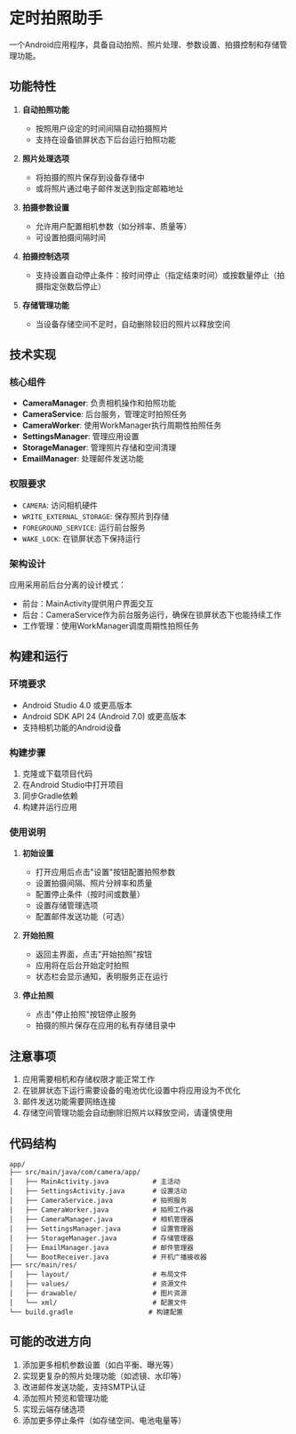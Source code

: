 # 定时拍照助手

一个Android应用程序，具备自动拍照、照片处理、参数设置、拍摄控制和存储管理功能。

## 功能特性

1. **自动拍照功能**
   - 按照用户设定的时间间隔自动拍摄照片
   - 支持在设备锁屏状态下后台运行拍照功能

2. **照片处理选项**
   - 将拍摄的照片保存到设备存储中
   - 或将照片通过电子邮件发送到指定邮箱地址

3. **拍摄参数设置**
   - 允许用户配置相机参数（如分辨率、质量等）
   - 可设置拍摄间隔时间

4. **拍摄控制选项**
   - 支持设置自动停止条件：按时间停止（指定结束时间）或按数量停止（拍摄指定张数后停止）

5. **存储管理功能**
   - 当设备存储空间不足时，自动删除较旧的照片以释放空间

## 技术实现

### 核心组件

- **CameraManager**: 负责相机操作和拍照功能
- **CameraService**: 后台服务，管理定时拍照任务
- **CameraWorker**: 使用WorkManager执行周期性拍照任务
- **SettingsManager**: 管理应用设置
- **StorageManager**: 管理照片存储和空间清理
- **EmailManager**: 处理邮件发送功能

### 权限要求

- `CAMERA`: 访问相机硬件
- `WRITE_EXTERNAL_STORAGE`: 保存照片到存储
- `FOREGROUND_SERVICE`: 运行前台服务
- `WAKE_LOCK`: 在锁屏状态下保持运行

### 架构设计

应用采用前后台分离的设计模式：
- 前台：MainActivity提供用户界面交互
- 后台：CameraService作为前台服务运行，确保在锁屏状态下也能持续工作
- 工作管理：使用WorkManager调度周期性拍照任务

## 构建和运行

### 环境要求

- Android Studio 4.0 或更高版本
- Android SDK API 24 (Android 7.0) 或更高版本
- 支持相机功能的Android设备

### 构建步骤

1. 克隆或下载项目代码
2. 在Android Studio中打开项目
3. 同步Gradle依赖
4. 构建并运行应用

### 使用说明

1. **初始设置**
   - 打开应用后点击"设置"按钮配置拍照参数
   - 设置拍摄间隔、照片分辨率和质量
   - 配置停止条件（按时间或数量）
   - 设置存储管理选项
   - 配置邮件发送功能（可选）

2. **开始拍照**
   - 返回主界面，点击"开始拍照"按钮
   - 应用将在后台开始定时拍照
   - 状态栏会显示通知，表明服务正在运行

3. **停止拍照**
   - 点击"停止拍照"按钮停止服务
   - 拍摄的照片保存在应用的私有存储目录中

## 注意事项

1. 应用需要相机和存储权限才能正常工作
2. 在锁屏状态下运行需要设备的电池优化设置中将应用设为不优化
3. 邮件发送功能需要网络连接
4. 存储空间管理功能会自动删除旧照片以释放空间，请谨慎使用

## 代码结构

```
app/
├── src/main/java/com/camera/app/
│   ├── MainActivity.java           # 主活动
│   ├── SettingsActivity.java       # 设置活动
│   ├── CameraService.java          # 拍照服务
│   ├── CameraWorker.java           # 拍照工作器
│   ├── CameraManager.java          # 相机管理器
│   ├── SettingsManager.java        # 设置管理器
│   ├── StorageManager.java         # 存储管理器
│   ├── EmailManager.java           # 邮件管理器
│   └── BootReceiver.java           # 开机广播接收器
├── src/main/res/
│   ├── layout/                     # 布局文件
│   ├── values/                     # 资源文件
│   ├── drawable/                   # 图片资源
│   └── xml/                        # 配置文件
└── build.gradle                   # 构建配置
```

## 可能的改进方向

1. 添加更多相机参数设置（如白平衡、曝光等）
2. 实现更复杂的照片处理功能（如滤镜、水印等）
3. 改进邮件发送功能，支持SMTP认证
4. 添加照片预览和管理功能
5. 实现云端存储选项
6. 添加更多停止条件（如存储空间、电池电量等）